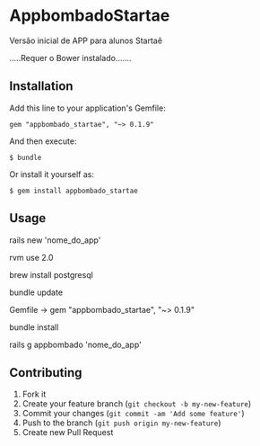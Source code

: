 # AppbombadoStartae

Versão inicial de APP para alunos Startaê

.....Requer o Bower instalado.......

## Installation

Add this line to your application's Gemfile:

    gem "appbombado_startae", "~> 0.1.9"

And then execute:

    $ bundle

Or install it yourself as:

    $ gem install appbombado_startae

## Usage

  rails new 'nome_do_app'

  rvm use 2.0
  
  brew install postgresql
  
  bundle update

  Gemfile -> gem "appbombado_startae", "~> 0.1.9"

  bundle install

  rails g appbombado 'nome_do_app'

## Contributing

1. Fork it
2. Create your feature branch (`git checkout -b my-new-feature`)
3. Commit your changes (`git commit -am 'Add some feature'`)
4. Push to the branch (`git push origin my-new-feature`)
5. Create new Pull Request
